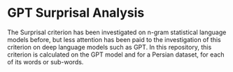 # GPT Surprisal Analysis

The Surprisal criterion has been investigated on n-gram statistical language models before, but less attention has been paid to the investigation of this criterion on deep language models such as GPT. In this repository, this criterion is calculated on the GPT model and for a Persian dataset, for each of its words or sub-words.

